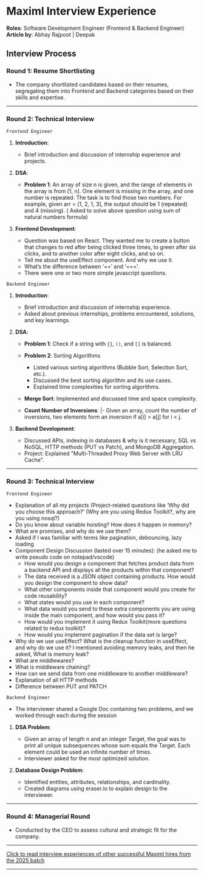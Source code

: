 # Maximl Interview Experience

**Roles**: Software Development Engineer (Frontend & Backend Engineer)<br/>
**Article by**: Abhay Rajpoot | Deepak

## Interview Process

### Round 1: Resume Shortlisting

- The company shortlisted candidates based on their resumes, segregating them into Frontend and Backend categories based on their skills and expertise.

---

### Round 2: Technical Interview

`Frontend Engineer`
1. **Introduction**:
   - Brief introduction and discussion of internship experience and projects.

2. **DSA**:
   - **Problem 1**: An array of size n is given, and the range of elements in the array is from [1, n]. One element is missing in the array, and one number is repeated. The task is to find those two numbers. For example, given arr = [1, 2, 1, 3], the output should be 1 (repeated) and 4 (missing).
   ( Asked to solve above question using sum of natural numbers formula)

3. **Frontend Development**:
   - Question was based on React. They wanted me to create a button that changes to red after being clicked three times, to green after six clicks, and to another color after eight clicks, and so on.
   - Tell me about the useEffect component. And why we use it.
   - What’s the difference between ‘==’ and ‘===’.
   - There were one or two more simple javascript questions.    

`Backend Engineer`

1. **Introduction**:
   - Brief introduction and discussion of internship experience.
   - Asked about previous internships, problems encountered, solutions, and key learnings.

2. **DSA**:
   - **Problem 1**: Check if a string with `{}`, `()`, and `[]` is balanced.
     
   - **Problem 2**: Sorting Algorithms
     - Listed various sorting algorithms (Bubble Sort, Selection Sort, etc.).
     - Discussed the best sorting algorithm and its use cases.
     - Explained time complexities for sorting algorithms.

   - **Merge Sort**: Implemented and discussed time and space complexity.
     
   - **Count Number of Inversions**: 
    |- Given an array, count the number of inversions, two elements form an inversion if a[i] > a[j] for i < j.

3. **Backend Development**:
   - Discussed APIs, indexing in databases & why is it necessary, SQL vs NoSQL, HTTP methods (PUT vs Patch), and MongoDB Aggregation.
   - Project: Explained "Multi-Threaded Proxy Web Server with LRU Cache".

---

### Round 3: Technical Interview

`Frontend Engineer`

- Explanation of all my projects (Project-related questions like ‘Why did you choose this approach?’ (Why are you using Redux Toolkit?, why are you using nosql?)
- Do you know about variable hoisting? How does it happen in memory?
- What are promises, and why do we use them?
- Asked if I was familiar with terms like pagination, debouncing, lazy loading
- Component Design Discussion (lasted over 15 minutes): (he asked me to write pseudo code on notepad/vscode)
   - How would you design a component that fetches product data from a backend API and displays all the products within that component?
   - The data received is a JSON object containing products. How would you design the component to show data?
   - What other components inside that component would you create for code reusability?
   - What states would you use in each component?
   - What data would you send to these extra components you are using inside the main component, and how would you pass it?
   - How would you implement it using Redux Toolkit(more questions related to redux toolkit)?
   - How would you implement pagination if the data set is large?
- Why do we use useEffect? What is the cleanup function in useEffect, and why do we use it? I mentioned avoiding memory leaks, and then he asked, What is memory leak?
- What are middlewares?
- What is middleware chaining?
- How can we send data from one middleware to another middleware?
- Explanation of all HTTP methods
- Difference between PUT and PATCH

`Backend Engineer`

- The interviewer shared a Google Doc containing two problems, and we worked through each during the session

1. **DSA Problem**:
   - Given an array of length n and an integer Target, the goal was to print all unique subsequences whose sum equals the Target. Each element could be used an infinite number of times.
   -  Interviewer asked for the most optimized solution.

2. **Database Design Problem**:
   - Identified entities, attributes, relationships, and cardinality.
   - Created diagrams using eraser.io to explain design to the interviewer.

---

### Round 4: Managerial Round

- Conducted by the CEO to assess cultural and strategic fit for the company.
---

[Click to read interview experiences of other successful Maximl hires from the 2025 batch](https://drive.google.com/drive/folders/12ve7ceMo6g4SF4bKv0IRNFKY27JoRj27?usp=drive_link)

---